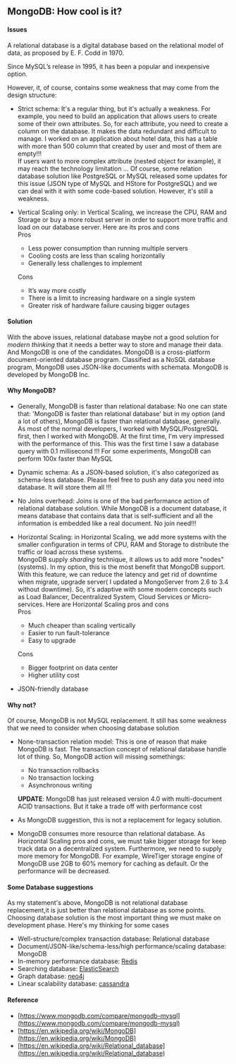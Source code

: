 ## MongoDB: How cool is it?

#### Issues
A relational database is a digital database based on the relational model of data, as proposed by E. F. Codd in 1970.

Since MySQL’s release in 1995, it has been a popular and inexpensive option.

However, it, of course, contains some weakness that may come from the design structure:

+ Strict schema: It's a regular thing, but it's actually a weakness.
For example, you need to build an application that allows users to create some of their own attributes. So, for each attribute, you need to create a column on the database. It makes the data redundant and difficult to manage. I worked on an application about hotel data, this has a table with more than 500 column that created by user and most of them are empty!!!
<br/>If users want to more complex attribute (nested object for example), it may reach the technology limitation ...
Of course, some relation database solution like PostgreSQL or MySQL released some updates for this issue (JSON type of MySQL and HStore for PostgreSQL) and we can deal with it with some code-based solution. However, it's still a weakness.

+ Vertical Scaling only: in Vertical Scaling, we increase the CPU, RAM and Storage or buy a more robust server in order to support more traffic and load on our database server. Here are its pros and cons
<br/>Pros
    * Less power consumption than running multiple servers
    * Cooling costs are less than scaling horizontally
    * Generally less challenges to implement

  Cons
    * It’s way more costly
    * There is a limit to increasing hardware on a single system
    * Greater risk of hardware failure causing bigger outages

#### Solution
With the above issues, relational database maybe not a good solution for *modern thinking* that it needs a better way to store and manage their data. And MongoDB is one of the candidates.
MongoDB is a cross-platform document-oriented database program. Classified as a NoSQL database program, MongoDB uses JSON-like documents with schemata. MongoDB is developed by MongoDB Inc.

#### Why MongoDB?

+ Generally, MongoDB is faster than relational database: No one can state that: 'MongoDB is faster than relational database' but in my option (and a lot of others), MongoDB is faster than relational database, generally. As most of the normal developers, I worked with MySQL/PostgreSQL first, then I worked with MongoDB. At the first time, I'm very impressed with the performance of this. This was the first time I saw a database query with 0.1 millisecond !!! For some experiments, MongoDB can perform 100x faster than MySQL
+ Dynamic schema: As a JSON-based solution, it's also categorized as schema-less database. Please feel free to push any data you need into database. It will store them all !!!
+ No Joins overhead: Joins is one of the bad performance action of relational database solution. While MongoDB is a document database, it means database that contains data that is self-sufficient and all the information is embedded like a real document. No join need!!!
+ Horizontal Scaling: in Horizontal Scaling, we add more systems with the smaller configuration in terms of CPU, RAM and Storage to distribute the traffic or load across these systems.<br/>
MongoDB supply *sharding* technique, it allows us to add more "nodes" (systems).
In my option, this is the most benefit that MongoDB support. With this feature, we can reduce the latency and get rid of downtime when migrate, upgrade server( I updated a MongoServer from 2.6 to 3.4 without downtime).  So, it's adaptive with some modern concepts such as Load Balancer, Decentralized System, Cloud Services or Micro-services.
Here are Horizontal Scaling pros and cons
<br/>Pros
    * Much cheaper than scaling vertically
    * Easier to run fault-tolerance
    * Easy to upgrade

  Cons
    * Bigger footprint on data center
    * Higher utility cost

+ JSON-friendly database

#### Why not?
Of course, MongoDB is not MySQL replacement. It still has some weakness that we need to consider when choosing database solution
+ None-transaction relation model: This is one of reason that make MongoDB is fast. The transaction concept of relational database handle lot of thing. So, MongoDB action will missing somethings:
    * No transaction rollbacks
    * No transaction locking
    * Asynchronous writing

  **UPDATE**: MongoDB has just released version 4.0 with multi-document ACID transactions. But it take a trade off with performance cost

+ As MongoDB suggestion, this is not a replacement for legacy solution.

+ MongoDB consumes more resource than relational database. As Horizontal Scaling pros and cons, we must take bigger storage for keep track data on a decentralized system. Furthermore, we need to supply more memory for MongoDB. For example, WireTiger storage engine of MongoDB use 2GB to 60% memory for caching as default. Or the performance will be decreased.

#### Some Database suggestions
As my statement's above, MongoDB is not relational database replacement,it is just better than relational database as some points.
Choosing database solution is the most important thing we must make on development phase. Here's my thinking for some cases

+ Well-structure/complex transaction database: Relational database
+ Document/JSON-like/schema-less/high performance/scaling database: MongoDB
+ In-memory performance database: [Redis](https://redis.io/)
+ Searching database: [ElasticSearch](https://www.elastic.co/products/elasticsearch)
+ Graph database: [neo4j](https://neo4j.com/)
+ Linear scalability database: [cassandra](http://cassandra.apache.org/)

#### Reference
+ [https://www.mongodb.com/compare/mongodb-mysql](https://www.mongodb.com/compare/mongodb-mysql)
+ [https://en.wikipedia.org/wiki/MongoDB](https://en.wikipedia.org/wiki/MongoDB)
+ [https://en.wikipedia.org/wiki/Relational_database](https://en.wikipedia.org/wiki/Relational_database)